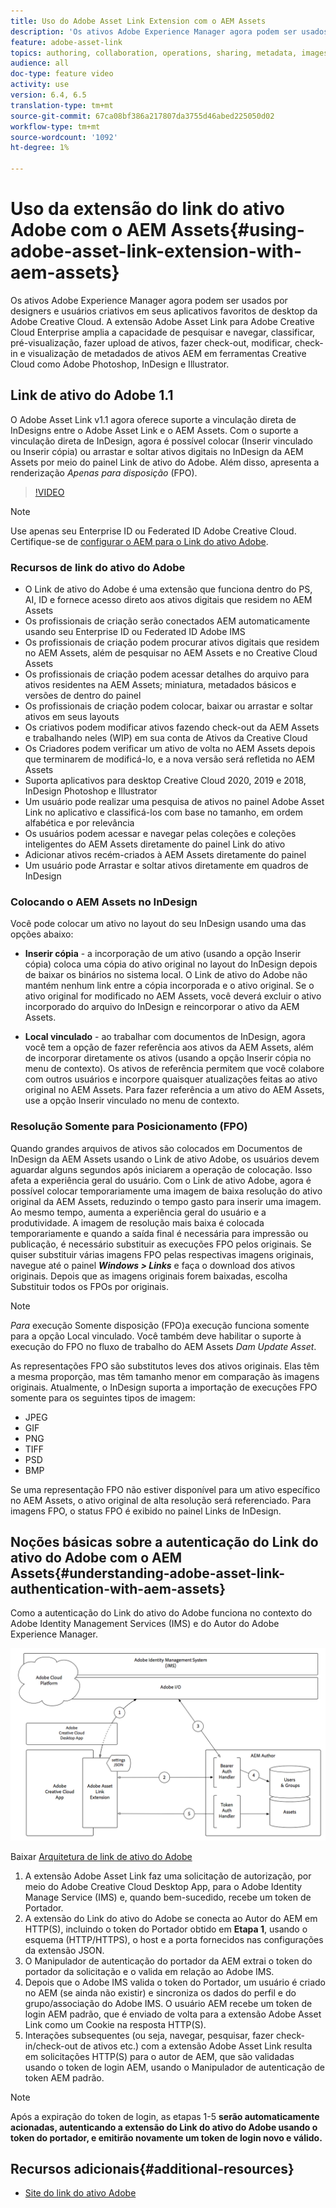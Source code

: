 ```yaml
---
title: Uso do Adobe Asset Link Extension com o AEM Assets
description: 'Os ativos Adobe Experience Manager agora podem ser usados por designers e usuários criativos em seus aplicativos favoritos de desktop da Adobe Creative Cloud. A extensão Adobe Asset Link para Adobe Creative Cloud Enterprise amplia a capacidade de pesquisar e navegar, classificar, pré-visualização, fazer upload de ativos, fazer check-out, modificar, check-in e visualização de metadados de ativos AEM em ferramentas Creative Cloud como Adobe Photoshop, InDesign e Illustrator. '
feature: adobe-asset-link
topics: authoring, collaboration, operations, sharing, metadata, images
audience: all
doc-type: feature video
activity: use
version: 6.4, 6.5
translation-type: tm+mt
source-git-commit: 67ca08bf386a217807da3755d46abed225050d02
workflow-type: tm+mt
source-wordcount: '1092'
ht-degree: 1%

---
```



# Uso da extensão do link do ativo Adobe com o AEM Assets{#using-adobe-asset-link-extension-with-aem-assets}

Os ativos Adobe Experience Manager agora podem ser usados por designers e usuários criativos em seus aplicativos favoritos de desktop da Adobe Creative Cloud. A extensão Adobe Asset Link para Adobe Creative Cloud Enterprise amplia a capacidade de pesquisar e navegar, classificar, pré-visualização, fazer upload de ativos, fazer check-out, modificar, check-in e visualização de metadados de ativos AEM em ferramentas Creative Cloud como Adobe Photoshop, InDesign e Illustrator.


## Link de ativo do Adobe 1.1

O Adobe Asset Link v1.1 agora oferece suporte a vinculação direta de InDesigns entre o Adobe Asset Link e o AEM Assets. Com o suporte a vinculação direta de InDesign, agora é possível colocar (Inserir vinculado ou Inserir cópia) ou arrastar e soltar ativos digitais no InDesign da AEM Assets por meio do painel Link de ativo do Adobe. Além disso, apresenta a renderização *Apenas para disposição* (FPO).

>[!VIDEO](https://video.tv.adobe.com/v/28988/?quality=12&learn=on)

>[!NOTE]
>
>Use apenas seu Enterprise ID ou Federated ID Adobe Creative Cloud. Certifique-se de [configurar o AEM para o Link do ativo Adobe](https://helpx.adobe.com/enterprise/using/configure-aem-for-aal-prerelease.html).


### Recursos de link do ativo do Adobe

* O Link de ativo do Adobe é uma extensão que funciona dentro do PS, AI, ID e fornece acesso direto aos ativos digitais que residem no AEM Assets
* Os profissionais de criação serão conectados AEM automaticamente usando seu Enterprise ID ou Federated ID Adobe IMS
* Os profissionais de criação podem procurar ativos digitais que residem no AEM Assets, além de pesquisar no AEM Assets e no Creative Cloud Assets
* Os profissionais de criação podem acessar detalhes do arquivo para ativos residentes na AEM Assets; miniatura, metadados básicos e versões de dentro do painel
* Os profissionais de criação podem colocar, baixar ou arrastar e soltar ativos em seus layouts
* Os criativos podem modificar ativos fazendo check-out da AEM Assets e trabalhando neles (WIP) em sua conta de Ativos da Creative Cloud
* Os Criadores podem verificar um ativo de volta no AEM Assets depois que terminarem de modificá-lo, e a nova versão será refletida no AEM Assets
* Suporta aplicativos para desktop Creative Cloud 2020, 2019 e 2018, InDesign Photoshop e Illustrator
* Um usuário pode realizar uma pesquisa de ativos no painel Adobe Asset Link no aplicativo e classificá-los com base no tamanho, em ordem alfabética e por relevância
* Os usuários podem acessar e navegar pelas coleções e coleções inteligentes do AEM Assets diretamente do painel Link do ativo
* Adicionar ativos recém-criados à AEM Assets diretamente do painel
* Um usuário pode Arrastar e soltar ativos diretamente em quadros de InDesign

### Colocando o AEM Assets no InDesign

Você pode colocar um ativo no layout do seu InDesign usando uma das opções abaixo:

* **Inserir cópia**  - a incorporação de um ativo (usando a opção Inserir cópia) coloca uma cópia do ativo original no layout do InDesign depois de baixar os binários no sistema local. O Link de ativo do Adobe não mantém nenhum link entre a cópia incorporada e o ativo original. Se o ativo original for modificado no AEM Assets, você deverá excluir o ativo incorporado do arquivo do InDesign e reincorporar o ativo da AEM Assets.

* **Local vinculado**  - ao trabalhar com documentos de InDesign, agora você tem a opção de fazer referência aos ativos da AEM Assets, além de incorporar diretamente os ativos (usando a opção Inserir cópia no menu de contexto). Os ativos de referência permitem que você colabore com outros usuários e incorpore quaisquer atualizações feitas ao ativo original no AEM Assets. Para fazer referência a um ativo do AEM Assets, use a opção Inserir vinculado no menu de contexto.

### Resolução Somente para Posicionamento (FPO)

Quando grandes arquivos de ativos são colocados em Documentos de InDesign da AEM Assets usando o Link de ativo Adobe, os usuários devem aguardar alguns segundos após iniciarem a operação de colocação. Isso afeta a experiência geral do usuário. Com o Link de ativo Adobe, agora é possível colocar temporariamente uma imagem de baixa resolução do ativo original da AEM Assets, reduzindo o tempo gasto para inserir uma imagem. Ao mesmo tempo, aumenta a experiência geral do usuário e a produtividade. A imagem de resolução mais baixa é colocada temporariamente e quando a saída final é necessária para impressão ou publicação, é necessário substituir as execuções FPO pelos originais. Se quiser substituir várias imagens FPO pelas respectivas imagens originais, navegue até o painel **_Windows > Links_** e faça o download dos ativos originais. Depois que as imagens originais forem baixadas, escolha Substituir todos os FPOs por originais.

>[!NOTE]
>
> *Para* execução Somente disposição (FPO)a execução funciona somente para a opção Local vinculado. Você também deve habilitar o suporte à execução do FPO no fluxo de trabalho do AEM Assets *Dam Update Asset*.

As representações FPO são substitutos leves dos ativos originais. Elas têm a mesma proporção, mas têm tamanho menor em comparação às imagens originais. Atualmente, o InDesign suporta a importação de execuções FPO somente para os seguintes tipos de imagem:

* JPEG
* GIF
* PNG
* TIFF
* PSD
* BMP

Se uma representação FPO não estiver disponível para um ativo específico no AEM Assets, o ativo original de alta resolução será referenciado. Para imagens FPO, o status FPO é exibido no painel Links de InDesign.



## Noções básicas sobre a autenticação do Link do ativo do Adobe com o AEM Assets{#understanding-adobe-asset-link-authentication-with-aem-assets}

Como a autenticação do Link do ativo do Adobe funciona no contexto do Adobe Identity Management Services (IMS) e do Autor do Adobe Experience Manager.

![Arquitetura do link do ativo Adobe](assets/adobe-asset-link-article-understand.png)

Baixar [Arquitetura de link de ativo do Adobe](assets/adobe-asset-link-article-understand-1.png)

1. A extensão Adobe Asset Link faz uma solicitação de autorização, por meio do Adobe Creative Cloud Desktop App, para o Adobe Identity Manage Service (IMS) e, quando bem-sucedido, recebe um token de Portador.
2. A extensão do Link do ativo do Adobe se conecta ao Autor do AEM em HTTP(S), incluindo o token do Portador obtido em **Etapa 1**, usando o esquema (HTTP/HTTPS), o host e a porta fornecidos nas configurações da extensão JSON.
3. O Manipulador de autenticação do portador da AEM extrai o token do portador da solicitação e o valida em relação ao Adobe IMS.
4. Depois que o Adobe IMS valida o token do Portador, um usuário é criado no AEM (se ainda não existir) e sincroniza os dados do perfil e do grupo/associação do Adobe IMS. O usuário AEM recebe um token de login AEM padrão, que é enviado de volta para a extensão Adobe Asset Link como um Cookie na resposta HTTP(S).
5. Interações subsequentes (ou seja, navegar, pesquisar, fazer check-in/check-out de ativos etc.) com a extensão Adobe Asset Link resulta em solicitações HTTP(S) para o autor de AEM, que são validadas usando o token de login AEM, usando o Manipulador de autenticação de token AEM padrão.

>[!NOTE]
>
>Após a expiração do token de login, as etapas 1-5 **serão automaticamente acionadas, autenticando a extensão do Link do ativo do Adobe usando o token do portador, e emitirão novamente um token de login novo e válido.**

## Recursos adicionais{#additional-resources}

* [Site do link do ativo Adobe](https://www.adobe.com/br/creativecloud/business/enterprise/adobe-asset-link.html)